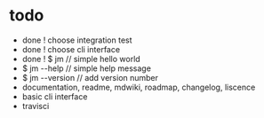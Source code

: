 # todo

- done ! choose integration test
- done ! choose cli interface
- done ! $ jm // simple hello world
- $ jm --help // simple help message
- $ jm --version // add version number
- documentation, readme, mdwiki, roadmap, changelog, liscence
- basic cli interface
- travisci

